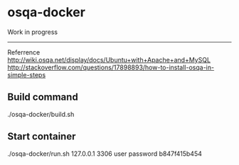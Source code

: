 # osqa-docker
Work in progress

-----
Referrence 
	http://wiki.osqa.net/display/docs/Ubuntu+with+Apache+and+MySQL
	http://stackoverflow.com/questions/17898893/how-to-install-osqa-in-simple-steps
	

Build command
-
./osqa-docker/build.sh

Start container
-
 ./osqa-docker/run.sh 127.0.0.1 3306 user password b847f415b454
